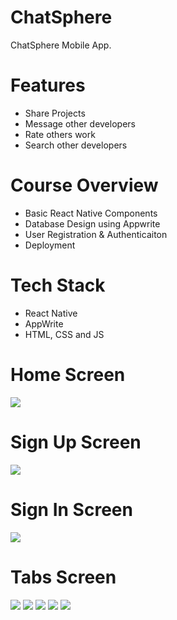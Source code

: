 # ChatSphere
ChatSphere Mobile App.

# Features
* Share Projects
* Message other developers
* Rate others work
* Search other developers

# Course Overview
* Basic React Native Components
* Database Design using Appwrite
* User Registration & Authenticaiton
* Deployment

# Tech Stack
* React Native
* AppWrite
* HTML, CSS and JS

# Home Screen
<img src="assets/images/screenshot/onboarding.png">  

# Sign Up Screen
<img src="assets/images/screenshot/signup.png">  

# Sign In Screen
<img src="assets/images/screenshot/signin.png">  

# Tabs Screen
<img src="assets/images/screenshot/tabs.png">
<img src="assets/images/screenshot/tab1.png">
<img src="assets/images/screenshot/tabs2.png">
<img src="assets/images/screenshot/tabs3.png">
<img src="assets/images/screenshot/tabs4.png">
